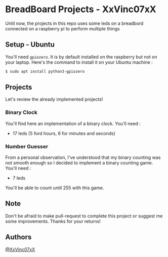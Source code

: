 # BreadBoard Projects - XxVinc07xX

Until now, the projects in this repo uses some leds on a breadbord connected on a raspberry pi to perform multiple things

## Setup - Ubuntu

You'll need `gpiozero`. It is by default installed on the raspberry but not on your laptop.
Here's the command to install it on your Ubuntu machine : 

```sh
$ sudo apt install python3-gpiozero
```

## Projects

Let's review the already implemented projects!

### Binary Clock
You'll find here an implementation of a binary clock. 
You'll need : 
- 17 leds (5 ford hours, 6 for minutes and seconds)

### Number Guesser
From a personal observation, I've understood that my binary counting was not smooth enough so I decided to implement a binary counting game.
You'll need : 
- 7 leds

You'll be able to count until 255 with this game.

## Note

Don't be afraid to make pull-request to complete this project or suggest me some improvements.
Thanks for your returns!


## Authors
[@XxVinc07xX](https://github.com/XxVinc07xX)